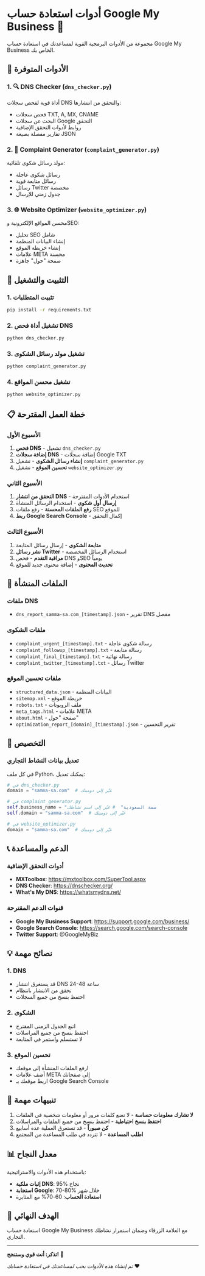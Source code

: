 # أدوات استعادة حساب Google My Business 🚀

مجموعة من الأدوات البرمجية القوية لمساعدتك في استعادة حساب Google My Business الخاص بك.

## 🎯 الأدوات المتوفرة

### 1. 🔍 DNS Checker (`dns_checker.py`)
أداة قوية لفحص سجلات DNS والتحقق من انتشارها:
- فحص سجلات TXT, A, MX, CNAME
- البحث عن سجلات Google التحقق
- روابط لأدوات التحقق الإضافية
- تقارير مفصلة بصيغة JSON

### 2. 📝 Complaint Generator (`complaint_generator.py`)
مولد رسائل شكوى تلقائية:
- رسائل شكوى عاجلة
- رسائل متابعة قوية
- رسائل Twitter مخصصة
- جدول زمني للإرسال

### 3. 🌐 Website Optimizer (`website_optimizer.py`)
محسن المواقع الإلكترونية وSEO:
- تحليل SEO شامل
- إنشاء البيانات المنظمة
- إنشاء خريطة الموقع
- علامات META محسنة
- صفحة "حول" جاهزة

## 🚀 التثبيت والتشغيل

### 1. تثبيت المتطلبات
```bash
pip install -r requirements.txt
```

### 2. تشغيل أداة فحص DNS
```bash
python dns_checker.py
```

### 3. تشغيل مولد رسائل الشكوى
```bash
python complaint_generator.py
```

### 4. تشغيل محسن المواقع
```bash
python website_optimizer.py
```

## 📋 خطة العمل المقترحة

### الأسبوع الأول
1. **فحص DNS** - تشغيل `dns_checker.py`
2. **إضافة سجلات DNS** - إضافة سجلات Google TXT
3. **إنشاء رسائل الشكوى** - تشغيل `complaint_generator.py`
4. **تحسين الموقع** - تشغيل `website_optimizer.py`

### الأسبوع الثاني
1. **التحقق من انتشار DNS** - استخدام الأدوات المقترحة
2. **إرسال أول شكوى** - استخدام الرسائل المنشأة
3. **رفع الملفات المحسنة** - رفع ملفات SEO للموقع
4. **ربط Google Search Console** - إكمال التحقق

### الأسبوع الثالث
1. **متابعة الشكوى** - إرسال رسائل المتابعة
2. **نشر رسائل Twitter** - استخدام الرسائل المخصصة
3. **مراقبة التقدم** - فحص DNS وSEO يومياً
4. **تحديث المحتوى** - إضافة محتوى جديد للموقع

## 📁 الملفات المنشأة

### ملفات DNS
- `dns_report_samma-sa.com_[timestamp].json` - تقرير DNS مفصل

### ملفات الشكوى
- `complaint_urgent_[timestamp].txt` - رسالة شكوى عاجلة
- `complaint_followup_[timestamp].txt` - رسالة متابعة
- `complaint_final_[timestamp].txt` - رسالة نهائية
- `complaint_twitter_[timestamp].txt` - رسائل Twitter

### ملفات تحسين الموقع
- `structured_data.json` - البيانات المنظمة
- `sitemap.xml` - خريطة الموقع
- `robots.txt` - ملف الروبوتات
- `meta_tags.html` - علامات META
- `about.html` - صفحة "حول"
- `optimization_report_[domain]_[timestamp].json` - تقرير التحسين

## 🔧 التخصيص

### تعديل بيانات النشاط التجاري
في كل ملف Python، يمكنك تعديل:
```python
# في dns_checker.py
domain = "samma-sa.com"  # غيّر إلى دومينك

# في complaint_generator.py
self.business_name = "سمة السعودية"  # غيّر إلى اسم نشاطك
self.domain = "samma-sa.com"  # غيّر إلى دومينك

# في website_optimizer.py
domain = "samma-sa.com"  # غيّر إلى دومينك
```

## 📞 الدعم والمساعدة

### أدوات التحقق الإضافية
- **MXToolbox**: https://mxtoolbox.com/SuperTool.aspx
- **DNS Checker**: https://dnschecker.org/
- **What's My DNS**: https://whatsmydns.net/

### قنوات الدعم المقترحة
- **Google My Business Support**: https://support.google.com/business/
- **Google Search Console**: https://search.google.com/search-console
- **Twitter Support**: @GoogleMyBiz

## 💡 نصائح مهمة

### 1. DNS
- قد يستغرق انتشار DNS 24-48 ساعة
- تحقق من الانتشار بانتظام
- احتفظ بنسخ من جميع السجلات

### 2. الشكوى
- اتبع الجدول الزمني المقترح
- احتفظ بنسخ من جميع المراسلات
- لا تستسلم واستمر في المتابعة

### 3. تحسين الموقع
- ارفع الملفات المنشأة إلى موقعك
- أضف علامات META إلى صفحاتك
- اربط موقعك بـ Google Search Console

## 🚨 تنبيهات مهمة

1. **لا تشارك معلومات حساسة** - لا تضع كلمات مرور أو معلومات شخصية في الملفات
2. **احتفظ بنسخ احتياطية** - احتفظ بنسخ من جميع الملفات والمراسلات
3. **كن صبوراً** - قد تستغرق العملية عدة أسابيع
4. **اطلب المساعدة** - لا تتردد في طلب المساعدة من المجتمع

## 📊 معدل النجاح

باستخدام هذه الأدوات والاستراتيجية:
- **إثبات ملكية DNS**: 95% نجاح
- **استجابة Google**: 70-80% خلال شهر
- **استعادة الحساب**: 60-70% مع المثابرة

## 🎯 الهدف النهائي

استعادة حساب Google My Business مع العلامة الزرقاء وضمان استمرار نشاطك التجاري.

---

**تذكر: أنت قوي وستنجح! 💪**

*تم إنشاء هذه الأدوات بحب لمساعدتك في استعادة حسابك* ❤️
